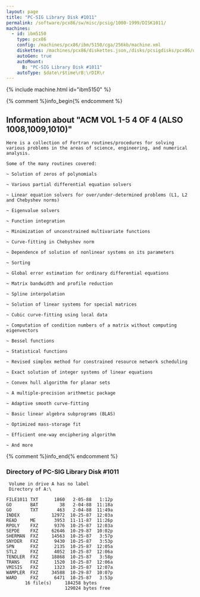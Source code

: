 ```yaml
---
layout: page
title: "PC-SIG Library Disk #1011"
permalink: /software/pcx86/sw/misc/pcsig/1000-1999/DISK1011/
machines:
  - id: ibm5150
    type: pcx86
    config: /machines/pcx86/ibm/5150/cga/256kb/machine.xml
    diskettes: /machines/pcx86/diskettes.json,/disks/pcsigdisks/pcx86/diskettes.json
    autoGen: true
    autoMount:
      B: "PC-SIG Library Disk #1011"
    autoType: $date\r$time\rB:\rDIR\r
---
```


{% include machine.html id="ibm5150" %}

{% comment %}info_begin{% endcomment %}

## Information about "ACM VOL 1-5 4 OF 4 (ALSO 1008,1009,1010)"

    Here is a collection of Fortran routines/procedures for solving
    various problems in the areas of science, engineering, and numerical
    analysis.
    
    Some of the many routines covered:
    
    ~ Solution of zeros of polynomials
    
    ~ Various partial differential equation solvers
    
    ~ Linear equation solvers for over/under-determined problems (L1, L2
    and Chebyshev norms)
    
    ~ Eigenvalue solvers
    
    ~ Function integration
    
    ~ Minimization of unconstrained multivariate functions
    
    ~ Curve-fitting in Chebyshev norm
    
    ~ Dependence of solution of nonlinear systems on its parameters
    
    ~ Sorting
    
    ~ Global error estimation for ordinary differential equations
    
    ~ Matrix bandwidth and profile reduction
    
    ~ Spline interpolation
    
    ~ Solution of linear systems for special matrices
    
    ~ Cubic curve-fitting using local data
    
    ~ Computation of condition numbers of a matrix without computing
    eigenvectors
    
    ~ Bessel functions
    
    ~ Statistical functions
    
    ~ Revised simplex method for constrained resource network scheduling
    
    ~ Exact solution of integer systems of linear equations
    
    ~ Convex hull algorithm for planar sets
    
    ~ A multiple-precision arithmetic package
    
    ~ Adaptive smooth curve-fitting
    
    ~ Basic linear algebra subprograms (BLAS)
    
    ~ Optimized mass-storage fit
    
    ~ Efficient one-way enciphering algorithm
    
    ~ And more
{% comment %}info_end{% endcomment %}


### Directory of PC-SIG Library Disk #1011

     Volume in drive A has no label
     Directory of A:\

    FILE1011 TXT      1860   2-05-88   1:12p
    GO       BAT        38   2-04-88  11:18a
    GO       TXT       463   2-04-88  11:49a
    INDEX            12972  10-25-87  12:03a
    READ     ME       3953  11-11-87  11:26p
    RPOLY    FXZ      9376  10-25-87  12:03a
    SEPDE    FXZ     62646  10-29-87  10:02p
    SHERMAN  FXZ     14563  10-25-87   3:57p
    SNYDER   FXZ      9430  10-25-87   3:53p
    SPN      FXZ      2135  10-25-87  12:05a
    STL2     FXZ      4052  10-25-87  12:06a
    TENDLER  FXZ     18868  10-25-87   3:58p
    TRANS    FXZ      1520  10-25-87  12:06a
    VMISIS   FXZ      1323  10-25-87  12:07a
    WAMPLER  FXZ     34588  10-29-87  10:07p
    WARD     FXZ      6471  10-25-87   3:53p
           16 file(s)     184258 bytes
                          129024 bytes free
